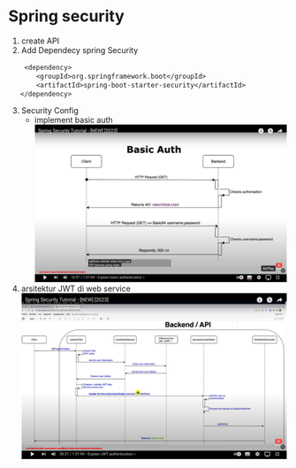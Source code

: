 # Spring security

1. create API
2. Add Dependecy spring Security
```
    <dependency>
       <groupId>org.springframework.boot</groupId>
       <artifactId>spring-boot-starter-security</artifactId>
   </dependency>
   ```
3. Security Config
   - implement basic auth
   ![img.png](img.png)
4. arsitektur JWT di web service
![img_1.png](img_1.png)
